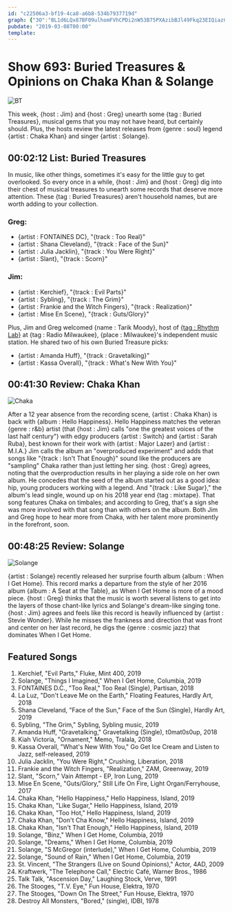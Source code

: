 ```yaml
---
id: "c22506a3-bf19-4ca8-a6b8-534b7937719d"
graph: {"3O":"BL1d6LQx87BF09ulhomFVhCPDi2nW53B75PXAzibBJl49Fkq23EIQiazCHPEDzJdtj6Cp5I1eIaYy2guL3ZqCQYvoC","1X6":"DrQisL3OkF","28P":"BCtpawfdwUBCtpap9YFe"}
pubdate: "2019-03-08T00:00"
template: 
---
```






# Show 693: Buried Treasures & Opinions on Chaka Khan & Solange

![BT](https://static.soundopinions.org/images/2019/BT_again.png)

This week, {host : Jim} and {host : Greg} unearth some {tag : Buried Treasures}, musical gems that you may not have heard, but certainly should. Plus, the hosts review the latest releases from {genre : soul} legend {artist : Chaka Khan} and singer {artist : Solange}.



## 00:02:12 List: Buried Treasures

In music, like other things, sometimes it's easy for the little guy to get overlooked. So every once in a while, {host : Jim} and {host : Greg} dig into their chest of musical treasures to unearth some records that deserve more attention. These {tag : Buried Treasures} aren't household names, but are worth adding to your collection.


### Greg:

- {artist : FONTAINES DC}, "{track : Too Real}"
- {artist : Shana Cleveland}, "{track : Face of the Sun}"
- {artist : Julia Jacklin}, "{track : You Were Right}"
- {artist : Slant}, "{track : Scorn}"


### Jim:

- {artist : Kerchief}, "{track : Evil Parts}"
- {artist : Sybling}, "{track : The Grim}"
- {artist : Frankie and the Witch Fingers}, "{track : Realization}"
- {artist : Mise En Scene}, "{track : Guts/Glory}"

Plus, Jim and Greg welcomed {name : Tarik Moody}, host of [{tag : Rhythm Lab}](http://radiomilwaukee.org/rhythmlab) at {tag : Radio Milwaukee}, {place : Milwaukee}'s independent music station. He shared two of his own Buried Treasure picks:

- {artist : Amanda Huff}, "{track : Gravetalking}"
- {artist : Kassa Overall}, "{track : What's New With You}"



## 00:41:30 Review: Chaka Khan

![Chaka](https://static.soundopinions.org/assets/693/1X60.jpeg)

After a 12 year absence from the recording scene, {artist : Chaka Khan} is back with {album : Hello Happiness}. Hello Happiness matches the veteran {genre : r&b} artist (that {host : Jim} calls "one the greatest voices of the last half century") with edgy producers {artist : Switch} and {artist : Sarah Ruba}, best known for their work with {artist : Major Lazer} and {artist : M.I.A.} Jim calls the album an "overproduced experiment" and adds that songs like "{track : Isn't That Enough}" sound like the producers are "sampling" Chaka rather than just letting her sing. {host : Greg} agrees, noting that the overproduction results in her playing a side role on her own album. He concedes that the seed of the album started out as a good idea: hip, young producers working with a legend. And "{track : Like Sugar}," the album's lead single, wound up on his 2018 year end {tag : mixtape}. That song features Chaka on timbales; and according to Greg, that's a sign she was more involved with that song than with others on the album. Both Jim and Greg hope to hear more from Chaka, with her talent more prominently in the forefront, soon.



## 00:48:25 Review: Solange

![Solange](https://static.soundopinions.org/assets/693/28P0.jpg)

{artist : Solange} recently released her surprise fourth album {album : When I Get Home}. This record marks a departure from the style of her 2016 album {album : A Seat at the Table}, as When I Get Home is more of a mood piece. {host : Greg} thinks that the music is worth several listens to get into the layers of those chant-like lyrics and Solange's dream-like singing tone. {host : Jim} agrees and feels like this record is heavily influenced by {artist : Stevie Wonder}. While he misses the frankness and direction that was front and center on her last record, he digs the {genre : cosmic jazz} that dominates When I Get Home.



## Featured Songs

1. Kerchief, "Evil Parts," Fluke, Mint 400, 2019
2. Solange, "Things I Imagined," When I Get Home, Columbia, 2019
3. FONTAINES D.C., "Too Real," Too Real (Single), Partisan, 2018
4. La Luz, "Don't Leave Me on the Earth," Floating Features, Hardly Art, 2018
5. Shana Cleveland, "Face of the Sun," Face of the Sun (Single), Hardly Art, 2019
6. Sybling, "The Grim," Sybling, Sybling music, 2019
7. Amanda Huff, "Gravetalking," Gravetalking (Single), t0mat0s0up, 2018
8. Kiah Victoria, "Ornament," Memo, Tralala, 2018
9. Kassa Overall, "What's New With You," Go Get Ice Cream and Listen to Jazz, self-released, 2019
10. Julia Jacklin, "You Were Right," Crushing, Liberation, 2018
11. Frankie and the Witch Fingers, "Realization," ZAM, Greenway, 2019
12. Slant, "Scorn," Vain Attempt - EP, Iron Lung, 2019
13. Mise En Scene, "Guts/Glory," Still Life On Fire, Light Organ/Ferryhouse, 2017
14. Chaka Khan, "Hello Happiness," Hello Happiness, Island, 2019
15. Chaka Khan, "Like Sugar," Hello Happiness, Island, 2019
16. Chaka Khan, "Too Hot," Hello Happiness, Island, 2019
17. Chaka Khan, "Don't Cha Know," Hello Happiness, Island, 2019
18. Chaka Khan, "Isn't That Enough," Hello Happiness, Island, 2019
19. Solange, "Binz," When I Get Home, Columbia, 2019
20. Solange, "Dreams," When I Get Home, Columbia, 2019
21. Solange, "S McGregor (interlude)," When I Get Home, Columbia, 2019
22. Solange, "Sound of Rain," When I Get Home, Columbia, 2019
23. St. Vincent, "The Strangers (Live on Sound Opinions)," Actor, 4AD, 2009
24. Kraftwerk, "The Telephone Call," Electric Café, Warner Bros., 1986
25. Talk Talk, "Ascension Day," Laughing Stock, Verve, 1991
26. The Stooges, "T.V. Eye," Fun House, Elektra, 1970
27. The Stooges, "Down On The Street," Fun House, Elektra, 1970
28. Destroy All Monsters, "Bored," (single), IDBI, 1978